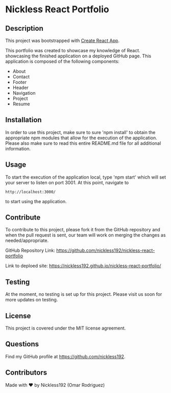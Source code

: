 # Nickless React Portfolio

## Description

This project was bootstrapped with [Create React App](https://github.com/facebook/create-react-app).

This portfolio was created to showcase my knowledge of React. showcasing the finished application on a deployed GitHub page. This application is composed of the following components:

- About
- Contact
- Footer
- Header
- Navigation
- Project
- Resume

## Installation

In order to use this project, make sure to sure 'npm install' to obtain the appropriate npm modules that allow for the execution of the application. Please also make sure to read this entire README.md file for all additional information.

## Usage

To start the execution of the application local, type 'npm start' which will set your server to listen on port 3001. At this point, navigate to

```
http://localhost:3000/
```

to start using the application.


## Contribute

To contribute to this project, please fork it from the GitHub repository and when the pull request is sent, our team will work on merging the changes as needed/appropriate.

GitHub Repository Link: https://github.com/nickless192/nickless-react-portfolio

Link to deploed site: https://nickless192.github.io/nickless-react-portfolio/

## Testing

At the moment, no testing is set up for this project. Please visit us soon for more updates on testing.

## License

This project is covered under the MIT license agreement.

## Questions

Find my GitHub profile at https://github.com/nickless192.

## Contributors

Made with ❤️ by Nickless192 (Omar Rodriguez)
